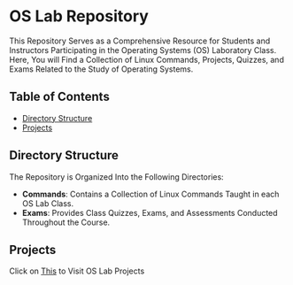 # OS Lab Repository
This Repository Serves as a Comprehensive Resource for Students and Instructors Participating in the Operating Systems (OS) Laboratory Class. Here, You will Find a Collection of Linux Commands, Projects, Quizzes, and Exams Related to the Study of Operating Systems.

## Table of Contents

- [Directory Structure](#directory-structure)
- [Projects](#projects)

## Directory Structure

The Repository is Organized Into the Following Directories:

- **Commands**: Contains a Collection of Linux Commands Taught in each OS Lab Class.
- **Exams**: Provides Class Quizzes, Exams, and Assessments Conducted Throughout the Course.

## Projects
Click on [This](https://github.com/40021441054102/OS-Lab-Projects) to Visit OS Lab Projects
